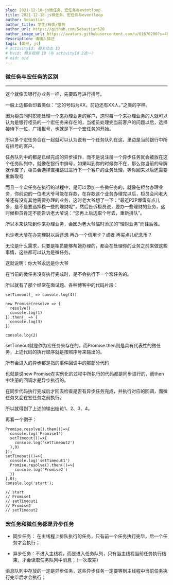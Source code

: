 ```yaml
---
slug: 2021-12-18-js微任务、宏任务与eventloop
title: 2021-12-18-js微任务、宏任务与eventloop
author: Sebastian
author_title: 学生/码农/撸狗
author_url: https://github.com/Sebastian520
author_image_url: https://avatars.githubusercontent.com/u/61676200?s=40&v=4
description: 请输入描述
tags: [面经, js]
# activityId: 相关动态 ID
# bvid: 相关视频 ID（与 activityId 2选一）
# oid: oid
---
```


<!-- truncate -->
### 微任务与宏任务的区别
---
这个就像去银行办业务一样，先要取号进行排号。

一般上边都会印着类似：“您的号码为XX，前边还有XX人。”之类的字样。

因为柜员同时职能处理一个来办理业务的客户，这时每一个来办理业务的人就可以认为是银行柜员的一个宏任务来存在的，当柜员处理完当前客户的问题以后，选择接待下一位，广播报号，也就是下一个宏任务的开始。

所以多个宏任务合在一起就可以认为说有一个任务队列在这，里边是当前银行中所有排号的客户。

任务队列中的都是已经完成的异步操作，而不是说注册一个异步任务就会被放在这个任务队列中，就像在银行中排号，如果叫到你的时候你不在，那么你当前的号牌就作废了，柜员会选择直接跳过进行下一个客户的业务处理，等你回来以后还需要重新取号

而且一个宏任务在执行的过程中，是可以添加一些微任务的，就像在柜台办理业务，你前边的一位老大爷可能在存款，在存款这个业务办理完以后，柜员会问老大爷还有没有其他需要办理的业务，这时老大爷想了一下：“最近P2P爆雷有点儿多，是不是要选择稳一些的理财呢”，然后告诉柜员说，要办一些理财的业务，这时候柜员肯定不能告诉老大爷说：“您再上后边取个号去，重新排队”。

所以本来快轮到你来办理业务，会因为老大爷临时添加的“理财业务”而往后推。

也许老大爷在办完理财以后还想 再办一个信用卡？或者 再买点儿纪念币？

无论是什么需求，只要是柜员能够帮她办理的，都会在处理你的业务之前来做这些事情，这些都可以认为是微任务。

这就说明：你大爷永远是你大爷

在当前的微任务没有执行完成时，是不会执行下一个宏任务的。


所以就有了那个经常在面试题、各种博客中的代码片段：
```
setTimeout(_ => console.log(4))

new Promise(resolve => {
  resolve()
  console.log(1)
}).then(_ => {
  console.log(3)
})

console.log(2)
```
setTimeout就是作为宏任务来存在的，而Promise.then则是具有代表性的微任务，上述代码的执行顺序就是按照序号来输出的。

所有会进入的异步都是指的事件回调中的那部分代码

也就是说new Promise在实例化的过程中所执行的代码都是同步进行的，而then中注册的回调才是异步执行的。

在同步代码执行完成后才回去检查是否有异步任务完成，并执行对应的回调，而微任务又会在宏任务之前执行。

所以就得到了上述的输出结论1、2、3、4。

再看一个例子：

```
Promise.resolve().then(()=>{ 
  console.log('Promise1')   
  setTimeout(()=>{ 
    console.log('setTimeout2') 
  },0) 
}); 
setTimeout(()=>{ 
  console.log('setTimeout1') 
  Promise.resolve().then(()=>{ 
    console.log('Promise2')     
  }) 
},0); 
console.log('start'); 
 
// start 
// Promise1 
// setTimeout1 
// Promise2 
// setTimeout2 
```


### 宏任务和微任务都是异步任务

* 同步任务： 在主线程上排队执行的任务，只有前一个任务执行完毕，后一个任务才会执行；

* 异步任务：不进入主线程，而是进入任务队列，只有当主线程当前任务执行结束，才会读取任务队列中消息；（一次取完）

消息队列中存放的一定是异步任务，这些异步任务一定要等到主线程中当前任务执行完毕后才会执行；

